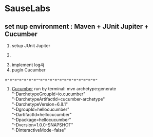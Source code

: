 # SauseLabs

## set nup environment : Maven + JUnit Jupiter + Cucumber 
1. setup JUnit Jupiter
2.  ```zsh $ brew install maven
  
3. implement log4j
4. pugIn Cucumber

=-=-=-=-=-=-=--=-=-=-=-=-=-=-=-=-=-=-=-
1. [Cucumber](https://cucumber.io/docs/guides/10-minute-tutorial/)
run by terminal:
mvn archetype:generate                      \
   "-DarchetypeGroupId=io.cucumber"           \
   "-DarchetypeArtifactId=cucumber-archetype" \
   "-DarchetypeVersion=6.8.1"               \
   "-DgroupId=hellocucumber"                  \
   "-DartifactId=hellocucumber"               \
   "-Dpackage=hellocucumber"                  \
   "-Dversion=1.0.0-SNAPSHOT"                 \
   "-DinteractiveMode=false"
